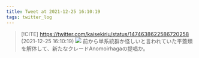 ```yaml
---
title: Tweet at 2021-12-25 16:10:19
tags: twitter_log
---
```


> [!CITE] https://twitter.com/kaisekiriu/status/1474638622586720258 (2021-12-25 16:10:19)
> ![](https://twitter.com/kaisekiriu/status/1474638622586720258)
> 前から単系統群か怪しいと言われていた平蓋類を解体して、新たなクレードAnomoirhagaの提唱か。
